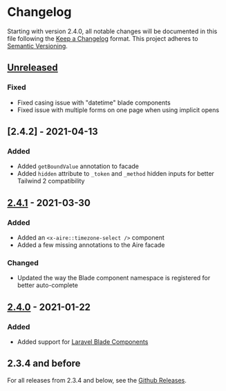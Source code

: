 # Changelog

Starting with version 2.4.0, all notable changes will be documented in this file following
the [Keep a Changelog](https://keepachangelog.com/en/1.0.0/) format. This project adheres 
to [Semantic Versioning](https://semver.org/spec/v2.0.0.html).

## [Unreleased]

### Fixed

- Fixed casing issue with "datetime" blade components
- Fixed issue with multiple forms on one page when using implicit opens

## [2.4.2] - 2021-04-13

### Added

- Added `getBoundValue` annotation to facade
- Added `hidden` attribute to `_token` and `_method` hidden inputs for better Tailwind 2 compatibility

## [2.4.1] - 2021-03-30

### Added

- Added an `<x-aire::timezone-select />` component
- Added a few missing annotations to the Aire facade

### Changed

- Updated the way the Blade component namespace is registered for better auto-complete

## [2.4.0] - 2021-01-22

### Added

- Added support for [Laravel Blade Components](https://laravel.com/docs/8.x/blade#components)

## 2.3.4 and before

For all releases from 2.3.4 and below, see the [Github Releases](https://github.com/glhd/aire/releases).

[Unreleased]: https://github.com/olivierlacan/keep-a-changelog/compare/2.4.2...HEAD
[2.4.1]: https://github.com/olivierlacan/keep-a-changelog/compare/2.4.1...2.4.2
[2.4.1]: https://github.com/olivierlacan/keep-a-changelog/compare/2.4.0...2.4.1
[2.4.0]: https://github.com/olivierlacan/keep-a-changelog/compare/2.3.4...2.4.0
